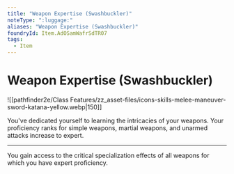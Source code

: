```yaml
---
title: "Weapon Expertise (Swashbuckler)"
noteType: ":luggage:"
aliases: "Weapon Expertise (Swashbuckler)"
foundryId: Item.AdOSamWafrSdTR07
tags:
  - Item
---
```


# Weapon Expertise (Swashbuckler)
![[pathfinder2e/Class Features/zz_asset-files/icons-skills-melee-maneuver-sword-katana-yellow.webp|150]]

You've dedicated yourself to learning the intricacies of your weapons. Your proficiency ranks for simple weapons, martial weapons, and unarmed attacks increase to expert.

* * *

You gain access to the critical specialization effects of all weapons for which you have expert proficiency.
